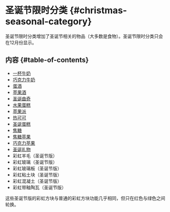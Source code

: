 # 圣诞节限时分类 {#christmas-seasonal-category}

圣诞节限时分类增加了圣诞节相关的物品（大多数是食物）。圣诞节限时分类只会在12月份显示。

## 内容 {#table-of-contents}

* [一杯牛奶](/Christmas-Items)
* [巧克力牛奶](/Christmas-Items)
* [蛋酒](/Christmas-Items)
* [苹果酒](/Christmas-Items)
* [圣诞曲奇](/Christmas-Items)
* [水果蛋糕](/Christmas-Items)
* [苹果派](/Christmas-Items)
* [热可可](/Christmas-Items)
* [圣诞蛋糕](/Christmas-Items)
* [焦糖](/Christmas-Items)
* [焦糖苹果](/Christmas-Items)
* [巧克力苹果](/Christmas-Items)
* [圣诞礼物](/Christmas-Items)
* 彩虹羊毛（圣诞节版）
* 彩虹玻璃（圣诞节版）
* 彩虹玻璃板（圣诞节版）
* 彩虹粘土块（圣诞节版）
* 彩虹混凝土（圣诞节版）
* 彩虹带釉陶瓦（圣诞节版）

这些圣诞节版的彩虹方块与普通的彩虹方块功能几乎相同，但只在红色与绿色之间轮换。
